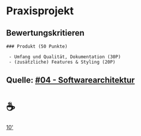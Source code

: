 # Praxisprojekt

Bewertungskritieren
--
```
### Produkt (50 Punkte) 
  
 - Umfang und Qualität, Dokumentation (30P) 
 - (zusätzliche) Features & Styling (20P) 
```

Quelle: [#04 - Softwarearchitektur](https://github.com/digital-sustainability/module-wseg/blob/c969f4de8d0e72a01709eb50146886cba70e5b27/docs/slides/content/04/01.md?plain=1#L67-L70)
---
# ☕

[10'](https://youtu.be/DcvtwlM1aIE)